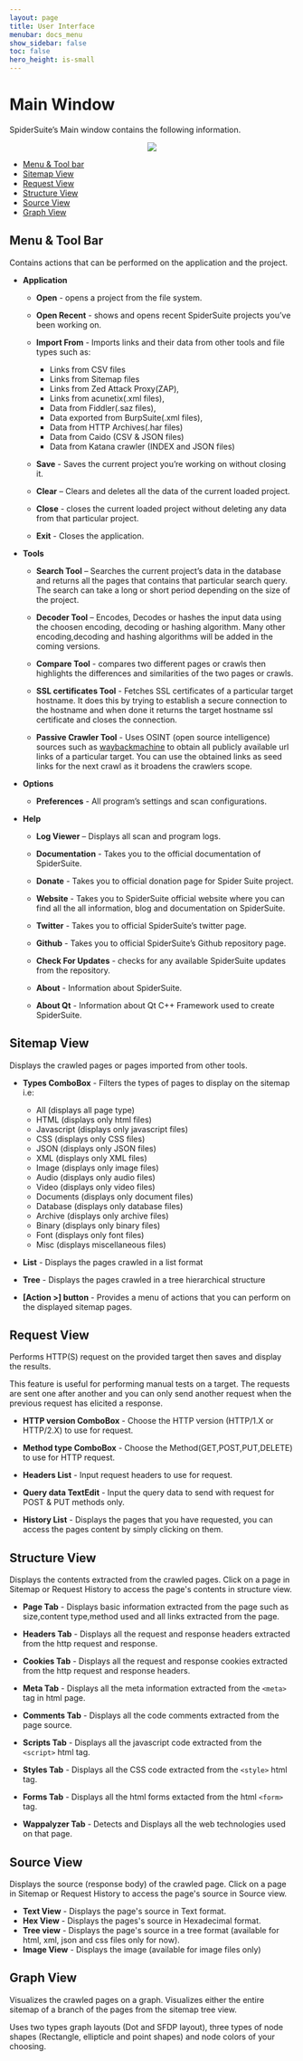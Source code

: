 ```yaml
---
layout: page
title: User Interface
menubar: docs_menu
show_sidebar: false
toc: false
hero_height: is-small
---
```


# **Main Window**
SpiderSuite’s Main window contains the following information.

<center><img src="/ssuite/docs/res/mainwindow.png"/></center>

- [Menu & Tool bar](#menu--tool-bar)
- [Sitemap View](#sitemap-view)
- [Request View](#request-view)
- [Structure View](#structure-view)
- [Source View](#source-view)
- [Graph View](#graph-view)

## **Menu & Tool Bar**

Contains actions that can be performed on the application and the project.

- **Application**

    - **Open** - opens a project from the file system.

    - **Open Recent** - shows and opens recent SpiderSuite projects you’ve been working on.

    - **Import From** - Imports links and their data from other tools and file types such as:
        - Links from CSV files
        - Links from Sitemap files
        - Links from Zed Attack Proxy(ZAP),
        - Links from acunetix(.xml files),
        - Data from Fiddler(.saz files),
        - Data exported from BurpSuite(.xml files),
        - Data from HTTP Archives(.har files)
        - Data from Caido (CSV & JSON files)
        - Data from Katana crawler (INDEX and JSON files)

    - **Save** - Saves the current project you’re working on without closing it.

    - **Clear** – Clears and deletes all the data of the current loaded project.

    - **Close** - closes the current loaded project without deleting any data from that particular project.

    - **Exit** - Closes the application.

- **Tools**

    - **Search Tool** – Searches the current project’s data in the database and returns all the pages that contains that particular search query. The search can take a long or short period depending on the size of the project.

    - **Decoder Tool** – Encodes, Decodes or hashes the input data using the choosen encoding, decoding or hashing algorithm. Many other encoding,decoding and hashing algorithms will be added in the coming versions.

    - **Compare Tool** - compares two different pages or crawls then highlights the differences and similarities of the two pages or crawls. 

    - **SSL certificates Tool** - Fetches SSL certificates of a particular target hostname. It does this by trying to establish a secure connection to the hostname and when done it returns the target hostname ssl certificate and closes the connection.

    - **Passive Crawler Tool** - Uses OSINT (open source intelligence) sources such as [waybackmachine](https://archive.org) to obtain all publicly available url links of a particular target. You can use the obtained links as seed links for the next crawl as it broadens the crawlers scope.

- **Options**

    - **Preferences** - All program’s settings and scan configurations.

- **Help**

    - **Log Viewer** – Displays all scan and program logs.

    - **Documentation** - Takes you to the official documentation of SpiderSuite.

    - **Donate** - Takes you to official donation page for Spider Suite project.

    - **Website** - Takes you to SpiderSuite official website where you can find all the all information, blog and documentation on SpiderSuite.

    - **Twitter** - Takes you to official SpiderSuite’s twitter page.

    - **Github** - Takes you to official SpiderSuite’s Github repository page.

    - **Check For Updates** - checks for any available SpiderSuite updates from the repository.

    - **About** - Information about SpiderSuite.

    - **About Qt** - Information about Qt C++ Framework used to create SpiderSuite.

## **Sitemap View**

Displays the crawled pages or pages imported from other tools.

- **Types ComboBox** - Filters the types of pages to display on the sitemap i.e:
    - All (displays all page type)
    - HTML (displays only html files)
    - Javascript (displays only javascript files)
    - CSS (displays only CSS files)
    - JSON (displays only JSON files)
    - XML (displays only XML files)
    - Image (displays only image files)
    - Audio (displays only audio files)
    - Video (displays only video files)
    - Documents (displays only document files)
    - Database (displays only database files)
    - Archive (displays only archive files)
    - Binary (displays only binary files)
    - Font (displays only font files)
    - Misc (displays miscellaneous files)

- **List** - Displays the pages crawled in a list format

- **Tree** - Displays the pages crawled in a tree hierarchical  structure

- **[Action >] button** - Provides a menu of actions that you can perform on the displayed sitemap pages.

## **Request View**

Performs HTTP(S) request on the provided target then saves and display the results.

This feature is useful for performing manual tests on a target. The requests are sent one after another and you can only send another request when the previous request has elicited a response.

- **HTTP version ComboBox** - Choose the HTTP version (HTTP/1.X or HTTP/2.X) to use for request.

- **Method type ComboBox** - Choose the Method(GET,POST,PUT,DELETE) to use for HTTP request.

- **Headers List** - Input request headers to use for request.

- **Query data TextEdit** - Input the query data to send with request for POST & PUT methods only.

- **History List** - Displays the pages that you have requested, you can access the pages content by simply clicking on them.

## **Structure View**

Displays the contents extracted from the crawled pages. Click on a page in Sitemap or Request History to access the page's contents in structure view.

- **Page Tab** - Displays basic information extracted from the page such as size,content type,method used and all links extracted from the page.

- **Headers Tab** - Displays all the request and response headers extracted from the http request and response.

- **Cookies Tab** - Displays all the request and response cookies extracted from the http request and response headers.

- **Meta Tab** - Displays all the meta information extracted from the `<meta>` tag in html page.

- **Comments Tab** - Displays all the code comments extracted from the page source.

- **Scripts Tab** - Displays all the javascript code extracted from the `<script>` html tag.

- **Styles Tab** - Displays all the CSS code extracted from the `<style>` html tag.

- **Forms Tab** - Displays all the html forms extacted from the html `<form>` tag.

- **Wappalyzer Tab** - Detects and Displays all the web technologies used on that page.

## **Source View**

Displays the source (response body) of the crawled page. Click on a page in Sitemap or Request History to access the page's source in Source view.

- **Text View** - Displays the page's source in Text format.
- **Hex View** - Displays the pages's source in Hexadecimal format.
- **Tree view** - Displays the page's source in a tree format (available for html, xml, json and css files only for now).
- **Image View** - Displays the image (available for image files only)

## **Graph View**

Visualizes the crawled pages on a graph. Visualizes either the entire sitemap of a branch of the pages from the sitemap tree view.

Uses two types graph layouts (Dot and SFDP layout), three types of node shapes (Rectangle, ellipticle and point shapes) and node colors of your choosing.